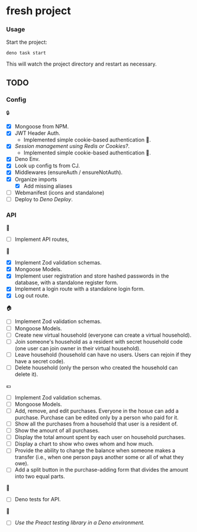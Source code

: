 # fresh project

### Usage

Start the project:

```
deno task start
```

This will watch the project directory and restart as necessary.

## TODO

### Config

:lock:

- [x] Mongoose from NPM.
- [x] JWT Header Auth.
  - Implemented simple cookie-based authentication :cookie:.
- [x] _Session management using Redis or Cookies?_.
  - Implemented simple cookie-based authentication :cookie:.
- [x] Deno Env.
- [x] Look up config ts from CJ.
- [x] Middlewares (ensureAuth / ensureNotAuth).
- [x] Organize imports
  - [x] Add missing aliases
- [ ] Webmanifest (icons and standalone)
- [ ] Deploy to _Deno Deploy_.

### API

:truck:

- [ ] Implement API routes,

:man:

- [x] Implement Zod validation schemas.
- [x] Mongoose Models.
- [x] Implement user registration and store hashed passwords in the database,
      with a standalone register form.
- [x] Implement a login route with a standalone login form.
- [x] Log out route.

:house:

- [ ] Implement Zod validation schemas.
- [ ] Mongoose Models.
- [ ] Create new virtual household (everyone can create a virtual household).
- [ ] Join someone's household as a resident with secret household code (one
      user can join owner in their virtual household).
- [ ] Leave household (household can have no users. Users can rejoin if they
      have a secret code).
- [ ] Delete household (only the person who created the household can delete
      it).

:euro:

- [ ] Implement Zod validation schemas.
- [ ] Mongoose Models.
- [ ] Add, remove, and edit purchases. Everyone in the hosue can add a purchase.
      Purchase can be edited only by a person who paid for it.
- [ ] Show all the purchases from a household that user is a resident of.
- [ ] Show the amount of all purchases.
- [ ] Display the total amount spent by each user on household purchases.
- [ ] Display a chart to show who owes whom and how much.
- [ ] Provide the ability to change the balance when someone makes a transfer
      (i.e., when one person pays another some or all of what they owe).
- [ ] Add a split button in the purchase-adding form that divides the amount
      into two equal parts.

:scroll:

- [ ] Deno tests for API.

:dizzy:

- [ ] _Use the Preact testing library in a Deno environment._
